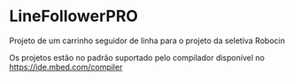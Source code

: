 # LineFollowerPRO
Projeto de um carrinho seguidor de linha para o projeto da seletiva Robocin

Os projetos estão no padrão suportado pelo compilador disponível no https://ide.mbed.com/compiler
